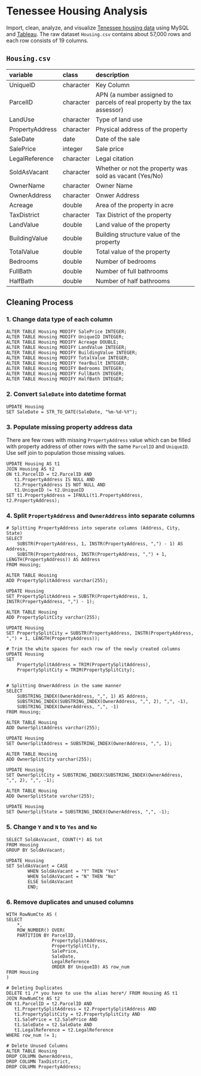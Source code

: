 # Tenessee Housing Analysis

Import, clean, analyze, and visualize [Tenessee housing data](https://github.com/AlexTheAnalyst/PortfolioProjects/blob/main/Nashville%20Housing%20Data%20for%20Data%20Cleaning.xlsx) using MySQL and [Tableau](https://public.tableau.com/app/profile/junhyeok.park/viz/NashvilleHousingPriceAnalysis/Dashboard1). The raw dataset `Housing.csv` contains about 57,000 rows and each row consists of 19 columns.

## `Housing.csv`

|variable          |class     |description |
|:-----------------|:---------|:-----------|
|UniqueID          |character | Key Column |
|ParcelID          |character | APN (a number assigned to parcels of real property by the tax assessor) |
|LandUse           |character | Type of land use |
|PropertyAddress   |character | Physical address of the property |
|SaleDate          |date      | Date of the sale  |
|SalePrice         |integer   | Sale price |
|LegalReference    |character | Legal citation |
|SoldAsVacant      |character | Whether or not the property was sold as vacant (Yes/No) |
|OwnerName         |character | Owner Name |
|OwnerAddress      |character | Onwer Address |
|Acreage           |double    | Area of the property in acre |
|TaxDistrict       |character | Tax District of the property |
|LandValue         |double    | Land value of the property |
|BuildingValue     |double    | Building structure value of the property |
|TotalValue        |double    | Total value of the property |
|Bedrooms          |double    | Number of bedrooms |
|FullBath          |double    | Number of full bathrooms |
|HalfBath          |double    | Number of half bathrooms |

## Cleaning Process

### 1. Change data type of each column

```mysql
ALTER TABLE Housing MODIFY SalePrice INTEGER;
ALTER TABLE Housing MODIFY UniqueID INTEGER;
ALTER TABLE Housing MODIFY Acreage DOUBLE;
ALTER TABLE Housing MODIFY LandValue INTEGER;
ALTER TABLE Housing MODIFY BuildingValue INTEGER;
ALTER TABLE Housing MODIFY TotalValue INTEGER;
ALTER TABLE Housing MODIFY YearBuilt INTEGER;
ALTER TABLE Housing MODIFY Bedrooms INTEGER;
ALTER TABLE Housing MODIFY FullBath INTEGER;
ALTER TABLE Housing MODIFY HalfBath INTEGER;

```

### 2. Convert `SaleDate` into datetime format

```mysql
UPDATE Housing
SET SaleDate = STR_TO_DATE(SaleDate, "%m-%d-%Y");
```

### 3. Populate missing property address data

There are few rows with missing `PropertyAddress` value which can be filled with property address of other rows with the same `ParcelID` and `UniqueID`. Use self join to population those missing values.

```mysql
UPDATE Housing AS t1
JOIN Housing AS t2
ON t1.ParcelID = t2.ParcelID AND
   t1.PropertyAddress IS NULL AND
   t2.PropertyAddress IS NOT NULL AND
   t1.UniqueID != t2.UniqueID
SET t1.PropertyAddress = IFNULL(t1.PropertyAddress, t2.PropertyAddress); 
```

### 4. Split `PropertyAddress` and `OwnerAddress` into separate columns

```mysql
# Splitting PropertyAddress into seperate columns (Address, City, State)
SELECT
	SUBSTR(PropertyAddress, 1, INSTR(PropertyAddress, ",") - 1) AS Address,
    SUBSTR(PropertyAddress, INSTR(PropertyAddress, ",") + 1, LENGTH(PropertyAddress)) AS Address
FROM Housing;

ALTER TABLE Housing
ADD PropertySplitAddress varchar(255);

UPDATE Housing
SET PropertySplitAddress = SUBSTR(PropertyAddress, 1, INSTR(PropertyAddress, ",") - 1);

ALTER TABLE Housing
ADD PropertySplitCity varchar(255);

UPDATE Housing
SET PropertySplitCity = SUBSTR(PropertyAddress, INSTR(PropertyAddress, ",") + 1, LENGTH(PropertyAddress));

# Trim the white spaces for each row of the newly created columns
UPDATE Housing
SET
	PropertySplitAddress = TRIM(PropertySplitAddress),
    PropertySplitCity = TRIM(PropertySplitCity);
    

# Splitting OnwerAddress in the same manner
SELECT
	SUBSTRING_INDEX(OwnerAddress, ",", 1) AS Address,
    SUBSTRING_INDEX(SUBSTRING_INDEX(OwnerAddress, ",", 2), ",", -1),
    SUBSTRING_INDEX(OwnerAddress, ",", -1)
FROM Housing;

ALTER TABLE Housing
ADD OwnerSplitAddress varchar(255);

UPDATE Housing
SET OwnerSplitAddress = SUBSTRING_INDEX(OwnerAddress, ",", 1);

ALTER TABLE Housing
ADD OwnerSplitCity varchar(255);

UPDATE Housing
SET OwnerSplitCity = SUBSTRING_INDEX(SUBSTRING_INDEX(OwnerAddress, ",", 2), ",", -1);

ALTER TABLE Housing
ADD OwnerSplitState varchar(255);

UPDATE Housing
SET OwnerSplitState = SUBSTRING_INDEX(OwnerAddress, ",", -1);
```
### 5. Change `Y` and `N` to `Yes` and `No`

```mysql
SELECT SoldAsVacant, COUNT(*) AS tot
FROM Housing
GROUP BY SoldAsVacant;

UPDATE Housing
SET SoldAsVacant = CASE
		WHEN SoldAsVacant = "Y" THEN "Yes"
        WHEN SoldAsVacant = "N" THEN "No"
        ELSE SoldAsVacant
		END;
```

### 6. Remove duplicates and unused columns

```mysql
WITH RowNumCte AS (
SELECT
	*,
	ROW_NUMBER() OVER(
    PARTITION BY ParcelID,
				 PropertySplitAddress,
                 PropertySplitCity,
				 SalePrice,
                 SaleDate,
                 LegalReference
                 ORDER BY UniqueID) AS row_num
FROM Housing
)

# Deleting Duplicates
DELETE t1 /* you have to use the alias here*/ FROM Housing AS t1
JOIN RowNumCte AS t2
ON t1.ParcelID = t2.ParcelID AND
   t1.PropertySplitAddress = t2.PropertySplitAddress AND
   t1.PropertySplitCity = t2.PropertySplitCity AND
   t1.SalePrice = t2.SalePrice AND
   t1.SaleDate = t2.SaleDate AND
   t1.LegalReference = t2.LegalReference
WHERE row_num != 1;
	
# Delete Unused Columns
ALTER TABLE Housing
DROP COLUMN OwnerAddress,
DROP COLUMN TaxDistrict,
DROP COLUMN PropertyAddress;

```